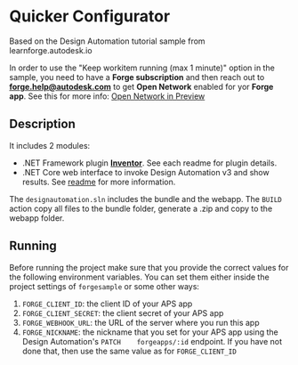# Quicker Configurator

Based on the Design Automation tutorial sample from learnforge.autodesk.io 

In order to use the "Keep workitem running (max 1 minute)" option in the sample, you need to have a **Forge subscription** and then reach out to **forge.help@autodesk.com** to get **Open Network** enabled for yor **Forge app**. See this for more info: [Open Network in Preview](https://aps.autodesk.com/blog/open-network-preview)

## Description

It includes 2 modules:

- .NET Framework plugin **[Inventor](UpdateIPTParam/)**. See each readme for plugin details.
- .NET Core web interface to invoke Design Automation v3 and show results. See [readme](forgesample/) for more information.

The `designautomation.sln` includes the bundle and the webapp. The `BUILD` action copy all files to the bundle folder, generate a .zip and copy to the webapp folder. 

## Running

Before running the project make sure that you provide the correct values for the following environment variables. You can set them either inside the project settings of `forgesample` or some other ways:
1. `FORGE_CLIENT_ID`: the client ID of your APS app
1. `FORGE_CLIENT_SECRET`: the client secret of your APS app
1. `FORGE_WEBHOOK_URL`: the URL of the server where you run this app
1. `FORGE_NICKNAME`: the nickname that you set for your APS app using the Design Automation's `PATCH	forgeapps/:id` endpoint. If you have not done that, then use the same value as for `FORGE_CLIENT_ID`   
